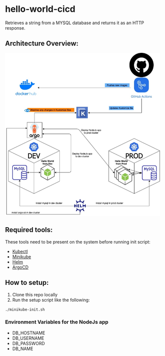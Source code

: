 # hello-world-cicd

Retrieves a string from a MYSQL database and returns it as an HTTP response.


## Architecture Overview:

![Architecture Overview](img/hello-world-cicd.jpg)

## Required tools:
These tools need to be present on the system before running init script:

- [Kubectl](https://kubernetes.io/docs/tasks/tools/install-kubectl/)
- [Minikube](https://kubernetes.io/docs/tasks/tools/install-minikube/)
- [Helm](https://helm.sh/docs/intro/install/)
- [ArgoCD](https://argoproj.github.io/argo-cd/cli_installation/)

## How to setup:

1. Clone this repo locally
2. Run the setup script like the following:

```sh
./minikube-init.sh
```

### Environment Variables for the NodeJs app
- DB_HOSTNAME
- DB_USERNAME
- DB_PASSWORD
- DB_NAME
